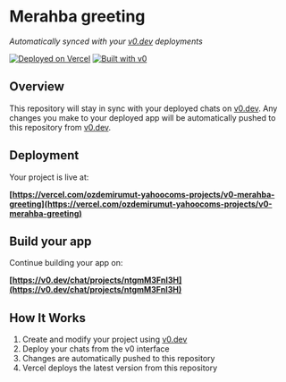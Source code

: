 # Merahba greeting

*Automatically synced with your [v0.dev](https://v0.dev) deployments*

[![Deployed on Vercel](https://img.shields.io/badge/Deployed%20on-Vercel-black?style=for-the-badge&logo=vercel)](https://vercel.com/ozdemirumut-yahoocoms-projects/v0-merahba-greeting)
[![Built with v0](https://img.shields.io/badge/Built%20with-v0.dev-black?style=for-the-badge)](https://v0.dev/chat/projects/ntgmM3FnI3H)

## Overview

This repository will stay in sync with your deployed chats on [v0.dev](https://v0.dev).
Any changes you make to your deployed app will be automatically pushed to this repository from [v0.dev](https://v0.dev).

## Deployment

Your project is live at:

**[https://vercel.com/ozdemirumut-yahoocoms-projects/v0-merahba-greeting](https://vercel.com/ozdemirumut-yahoocoms-projects/v0-merahba-greeting)**

## Build your app

Continue building your app on:

**[https://v0.dev/chat/projects/ntgmM3FnI3H](https://v0.dev/chat/projects/ntgmM3FnI3H)**

## How It Works

1. Create and modify your project using [v0.dev](https://v0.dev)
2. Deploy your chats from the v0 interface
3. Changes are automatically pushed to this repository
4. Vercel deploys the latest version from this repository